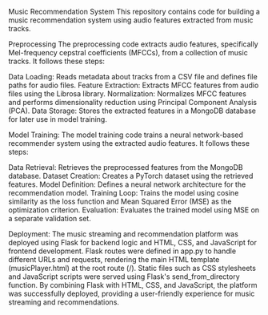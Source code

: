 Music Recommendation System
This repository contains code for building a music recommendation system using audio features extracted from music tracks.

Preprocessing
The preprocessing code extracts audio features, specifically Mel-frequency cepstral coefficients (MFCCs), from a collection of music tracks. It follows these steps:

Data Loading: Reads metadata about tracks from a CSV file and defines file paths for audio files.
Feature Extraction: Extracts MFCC features from audio files using the Librosa library.
Normalization: Normalizes MFCC features and performs dimensionality reduction using Principal Component Analysis (PCA).
Data Storage: Stores the extracted features in a MongoDB database for later use in model training.

Model Training:
The model training code trains a neural network-based recommender system using the extracted audio features. It follows these steps:

Data Retrieval: Retrieves the preprocessed features from the MongoDB database.
Dataset Creation: Creates a PyTorch dataset using the retrieved features.
Model Definition: Defines a neural network architecture for the recommendation model.
Training Loop: Trains the model using cosine similarity as the loss function and Mean Squared Error (MSE) as the optimization criterion.
Evaluation: Evaluates the trained model using MSE on a separate validation set.

Deployment:
The music streaming and recommendation platform was deployed using Flask for backend logic and HTML, CSS, and JavaScript for frontend development. Flask routes were defined in app.py to handle different URLs and requests, rendering the main HTML template (musicPlayer.html) at the root route (/). Static files such as CSS stylesheets and JavaScript scripts were served using Flask's send_from_directory function. By combining Flask with HTML, CSS, and JavaScript, the platform was successfully deployed, providing a user-friendly experience for music streaming and recommendations.
